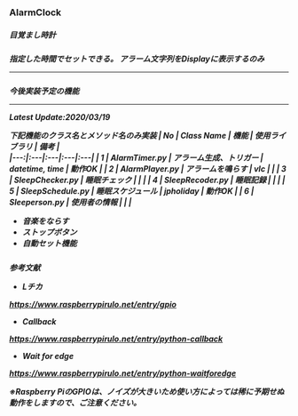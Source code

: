 ### AlarmClock
<h5>目覚まし時計

<h5>指定した時間でセットできる。  
アラーム文字列をDisplayに表示するのみ  


* * * 
<h5>今後実装予定の機能


* * * 

Latest Update:2020/03/19


下記機能のクラス名とメソッド名のみ実装
| No | Class Name | 機能 | 使用ライブラリ | 備考 |  
|---:|:---|:---|:---|:---|
| 1 | AlarmTimer.py | アラーム生成、トリガー | datetime, time | 動作OK |
| 2 | AlarmPlayer.py | アラームを鳴らす | vlc |  |
| 3 | SleepChecker.py | 睡眠チェック |  |  |
| 4 | SleepRecoder.py | 睡眠記録 |  |  |
| 5 | SleepSchedule.py | 睡眠スケジュール | jpholiday | 動作OK |
| 6 | Sleeperson.py | 使用者の情報 |  |  |


* 音楽をならす
* ストップボタン
* 自動セット機能


<h5>参考文献<br>



* Lチカ

https://www.raspberrypirulo.net/entry/gpio


* Callback

https://www.raspberrypirulo.net/entry/python-callback


* Wait for edge


https://www.raspberrypirulo.net/entry/python-waitforedge


※Raspberry PiのGPIOは、ノイズが大きいため使い方によっては稀に予期せぬ動作をしますので、ご注意ください。
